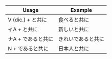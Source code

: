 |Usage|Example|
|-|-|
|V (dic.) + と共に|食べると共に|
|イA + と共に|新しいと共に|
|ナA + であると共に|きれいであると共に|
|N + であると共に|日本人と共に|